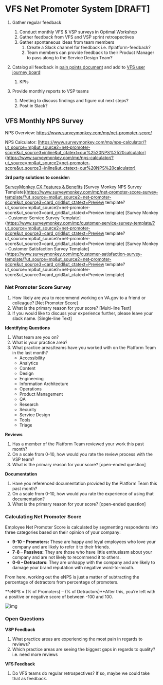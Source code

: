 # **VFS Net Promoter System [DRAFT]**

1. Gather regular feedback

   1. Conduct monthly VFS & VSP surveys in Optimal Workshop
   2. Gather feedback from VFS and VSP sprint retrospectives
   3. Gather spontaneous ideas from team members
      1. Create a Slack channel for feedback i.e. #platform-feedback?
      2. Team members can provide feedback to their Product Manager to pass along to the Service Design Team?

2. Catalog all feedback in [pain points document](https://docs.google.com/spreadsheets/d/1ufL_Ep6HE4nUm6E9zB8A0UMSc10gu91CsIJh56oi9h8/edit#gid=0) and add to [VFS user journey board](https://miro.com/app/board/o9J_kwD8Pwo=/)

   1. KPIs

3. Provide monthly reports to VSP teams 

   1. Meeting to discuss findings and figure out next steps?
   2. Post in Slack?

   

## **VFS Monthly NPS Survey**

NPS Overview: https://www.surveymonkey.com/mp/net-promoter-score/

NPS Calculator: [https://www.surveymonkey.com/mp/nps-calculator/?ut_source=mp&ut_source2=net-promoter-score&ut_source3=inline&ut_ctatext=our%2520NPS%2520calculator](https://www.surveymonkey.com/mp/nps-calculator/?ut_source=mp&ut_source2=net-promoter-score&ut_source3=inline&ut_ctatext=our%20NPS%20calculator)



**3rd party solutions to consider:**

[SurveyMonkey CX Features & Benefits](https://www.surveymonkey.com/cx/features/)
[Survey Monkey NPS Survey Template](https://www.surveymonkey.com/mp/net-promoter-score-survey-template/?ut_source=mp&ut_source2=net-promoter-score&ut_source3=card_grid&ut_ctatext=Preview template?ut_source=mp&ut_source2=net-promoter-score&ut_source3=card_grid&ut_ctatext=Preview template)
[Survey Monkey - Customer Service Survey Template](https://www.surveymonkey.com/mp/customer-service-survey-template/?ut_source=mp&ut_source2=net-promoter-score&ut_source3=card_grid&ut_ctatext=Preview template?ut_source=mp&ut_source2=net-promoter-score&ut_source3=card_grid&ut_ctatext=Preview template)
[Survey Monkey - Customer Satisfaction Survey Template](https://www.surveymonkey.com/mp/customer-satisfaction-survey-template/?ut_source=mp&ut_source2=net-promoter-score&ut_source3=card_grid&ut_ctatext=Preview template?ut_source=mp&ut_source2=net-promoter-score&ut_source3=card_grid&ut_ctatext=Preview template)



### **Net Promoter Score Survey**

1. How likely are you to recommend working on VA.gov to a friend or colleague?
   [Net Promoter Score]
2. What is the primary reason for your score?
   [Multi-line Text]
3. If you would like to discuss your experience further, please leave your slack name.
   [Single-line Text] 

**Identifying Questions**

1. What team are you on?
2. What is your practice area?
3. What practice areas/teams have you worked with on the Platform Team in the last month?
   - Accessibility
   - Analytics
   - Content
   - Design
   - Engineering
   - Information Architecture
   - Operations
   - Product Management
   - QA
   - Research
   - Security
   - Service Design
   - Tools
   - Triage

**Reviews**

1. Has a member of the Platform Team reviewed your work this past month?
2. On a scale from 0-10, how would you rate the review process with the VSP team?
3. What is the primary reason for your score? [open-ended question]

**Documentation**

1. Have you referenced documentation provided by the Platform Team this past month?
2. On a scale from 0-10, how would you rate the experience of using that documentation?
3. What is the primary reason for your score? [open-ended question]



### Calculating Net Promoter Score

Employee Net Promoter Score is calculated by segmenting respondents into three categories based on their opinion of your company:

- **9-10 – Promoters:** These are happy and loyal employees who love your company and are likely to refer it to their friends.
- **7-8 – Passives:** They are those who have little enthusiasm about your company and are not likely to recommend it to others.
- **0-6 – Detractors:** They are unhappy with the company and are likely to damage your brand reputation with negative word-to-mouth.

From here, working out the eNPS is just a matter of subtracting the percentage of detractors from percentage of promoters.

**eNPS = (% of Promoters) – (% of Detractors)**After this, you’re left with a positive or negative score of between -100 and 100. 



![img](https://lh4.googleusercontent.com/RFBRJ3HdlgjL5jvY5Bpor5Zz9yWsHi9Ywefg2nxj0muWKDYW3HxRu6RncXdd-KUGI0mL7Rc1bt5Ft9vwqJ6uM3t18ukxkpHH2C17aiZ75tgwVXm9CgDmBIrY0-PeMsgVDDgYHMOT)



### Open Questions

**VSP Feedback**

1. What practice areas are experiencing the most pain in regards to reviews?
2. Which practice areas are seeing the biggest gaps in regards to quality? i.e. need more reviews

**VFS Feedback** 

1. Do VFS teams do regular retrospectives? If so, maybe we could take that as feedback.